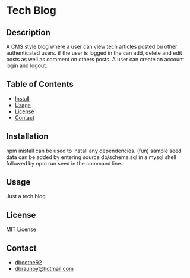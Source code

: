 # Tech Blog

## Description
A CMS style blog where a user can view tech articles posted bu other authenticated users. if the user is logged in the can add, delete and edit posts as well as comment on others posts. A user can create an account login and logout. 

## Table of Contents
- [Install](#Installation)
- [Usage](#Usage)
- [License](#License)
- [Contact](#Contact)

## <a name = "Installation"></a> Installation
npm inistall can be used to install any dependencies. (fun) sample seed data can be added by entering source db/schema.sql in a mysql shell followed by npm run seed in the command line.

## <a name = "Usage"></a> Usage
Just a tech blog

## <a name = "License"></a> License
MIT License

## <a name = "Contact"></a>Contact
- [dboothe92](https://www.github.com/dboothe92)
- [dbraunby@hotmail.com](mailto:dbraunby@hotmail.com)